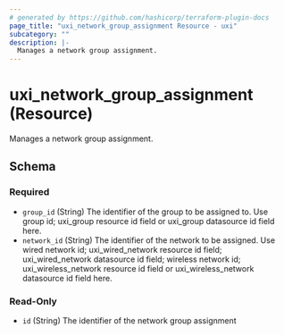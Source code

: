 ```yaml
---
# generated by https://github.com/hashicorp/terraform-plugin-docs
page_title: "uxi_network_group_assignment Resource - uxi"
subcategory: ""
description: |-
  Manages a network group assignment.
---
```


# uxi_network_group_assignment (Resource)

Manages a network group assignment.



<!-- schema generated by tfplugindocs -->
## Schema

### Required

- `group_id` (String) The identifier of the group to be assigned to. Use group id; uxi_group resource id field or uxi_group datasource id field here.
- `network_id` (String) The identifier of the network to be assigned. Use wired network id; uxi_wired_network resource id field; uxi_wired_network datasource id field; wireless network id; uxi_wireless_network resource id field or uxi_wireless_network datasource id field here.

### Read-Only

- `id` (String) The identifier of the network group assignment
